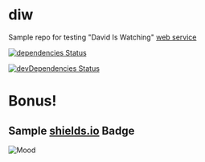 # diw

Sample repo for testing "David Is Watching" [web service](https://github.com/alanshaw/david-www)

[![dependencies Status](https://david-dm.org/pabranch/diw/status.svg)](https://david-dm.org/pabranch/diw)

[![devDependencies Status](https://david-dm.org/pabranch/diw/dev-status.svg)](https://david-dm.org/pabranch/diw?type=dev)

# Bonus!

## Sample [shields.io](https://shields.io/) Badge

![Mood](https://img.shields.io/badge/Mood-Upbeat-pink.svg)
